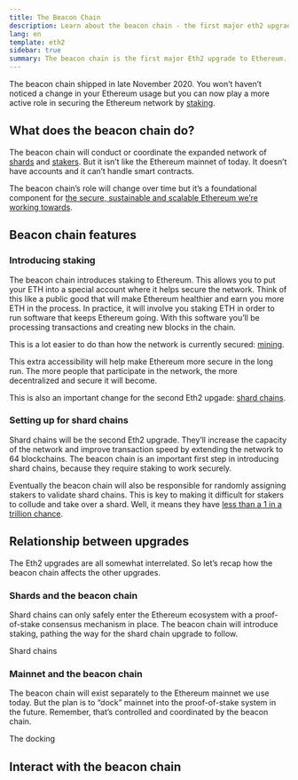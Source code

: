 ```yaml
---
title: The Beacon Chain
description: Learn about the beacon chain - the first major eth2 upgrade to Ethereum.
lang: en
template: eth2
sidebar: true
summary: The beacon chain is the first major Eth2 upgrade to Ethereum. But it doesn’t change anything about the Ethereum we use today. Instead it introduces a second chain to the ecosystem. A chain with a different role that brings in some exciting new opportunities to ETH holders everywhere.
---
```


<UpgradeStatus isShipped date="Shipped!">
    The beacon chain shipped in late November 2020. You won’t haven’t noticed a change in your Ethereum usage but you can now play a more active role in securing the Ethereum network by <a href="/en/eth2/staking/">staking</a>.
</UpgradeStatus>

## What does the beacon chain do?

The beacon chain will conduct or coordinate the expanded network of [shards](/en/eth2/shard-chains/) and [stakers](/en/eth2/staking/). But it isn’t like the Ethereum mainnet of today. It doesn’t have accounts and it can’t handle smart contracts.

The beacon chain’s role will change over time but it’s a foundational component for [the secure, sustainable and scalable Ethereum we’re working towards](/en/eth2/vision/).

## Beacon chain features

### Introducing staking

The beacon chain introduces staking to Ethereum. This allows you to put your ETH into a special account where it helps secure the network. Think of this like a public good that will make Ethereum healthier and earn you more ETH in the process. In practice, it will involve you staking ETH in order to run software that keeps Ethereum going. With this software you’ll be processing transactions and creating new blocks in the chain.

This is a lot easier to do than how the network is currently secured: [mining](/en/developers/docs/mining/).

This extra accessibility will help make Ethereum more secure in the long run. The more people that participate in the network, the more decentralized and secure it will become.

This is also an important change for the second Eth2 upgade: [shard chains](/en/eth2/shard-chains/).

### Setting up for shard chains

Shard chains will be the second Eth2 upgrade. They’ll increase the capacity of the network and improve transaction speed by extending the network to 64 blockchains. The beacon chain is an important first step in introducing shard chains, because they require staking to work securely.

Eventually the beacon chain will also be responsible for randomly assigning stakers to validate shard chains. This is key to making it difficult for stakers to collude and take over a shard. Well, it means they have [less than a 1 in a trillion chance](https://medium.com/@chihchengliang/minimum-committee-size-explained-67047111fa20).

## Relationship between upgrades

The Eth2 upgrades are all somewhat interrelated. So let’s recap how the beacon chain affects the other upgrades.

### Shards and the beacon chain

Shard chains can only safely enter the Ethereum ecosystem with a proof-of-stake consensus mechanism in place. The beacon chain will introduce staking, pathing the way for the shard chain upgrade to follow.

<ButtonLink to="/en/eth2/shard-chains/">Shard chains</ButtonLink>

### Mainnet and the beacon chain

The beacon chain will exist separately to the Ethereum mainnet we use today. But the plan is to “dock” mainnet into the proof-of-stake system in the future. Remember, that’s controlled and coordinated by the beacon chain.

<ButtonLink to="/en/eth2/docking/">The docking</ButtonLink>

<Divider />

## Interact with the beacon chain

<Eth2BeaconChainActions />
